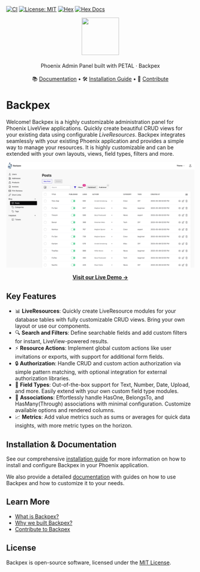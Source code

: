 [![CI](https://github.com/naymspace/backpex/actions/workflows/ci.yml/badge.svg)](https://github.com/naymspace/backpex/actions/workflows/ci.yml)
[![License: MIT](https://img.shields.io/badge/License-MIT-yellow.svg)](https://github.com/naymspace/backpex/blob/develop/LICENSE.md)
[![Hex](https://img.shields.io/hexpm/v/backpex.svg)](https://hex.pm/packages/backpex)
[![Hex Docs](https://img.shields.io/badge/hex-docs-green)](https://hexdocs.pm/backpex)

<div align="center">
  <img src="https://github.com/naymspace/backpex/blob/develop/priv/static/images/logo.svg?raw=true" width="100" height="100">
  <br />
  <br />
  Phoenix Admin Panel built with PETAL · Backpex
  <br />
  <br />
  <span>📚 <a href="https://hexdocs.pm/backpex">Documentation</a></span>
  •
  <span>🛠️ <a href="https://hexdocs.pm/backpex/installation.html">Installation Guide</a></span>
  •
  <span>🩵 <a href="https://hexdocs.pm/backpex/contribute-to-backpex.html">Contribute</a></span>
</div>

# Backpex

Welcome! Backpex is a highly customizable administration panel for Phoenix LiveView applications. Quickly create beautiful CRUD views for your existing data using configurable *LiveResources*. Backpex integrates seamlessly with your existing Phoenix application and provides a simple way to manage your resources. It is highly customizable and can be extended with your own layouts, views, field types, filters and more.

![Backpex Screenshot](https://github.com/naymspace/backpex/blob/develop/priv/static/images/screenshot.png?raw=true)

<div align="center">
  <a href="https://backpex.live/"><strong>Visit our Live Demo →</strong></a>
</div>

## Key Features

- 📊 **LiveResources**: Quickly create LiveResource modules for your database tables with fully customizable CRUD views. Bring your own layout or use our components.
- 🔍 **Search and Filters**: Define searchable fields and add custom filters for instant, LiveView-powered results.
- ⚡ **Resource Actions**: Implement global custom actions like user invitations or exports, with support for additional form fields.
- 🔒 **Authorization**: Handle CRUD and custom action authorization via simple pattern matching, with optional integration for external authorization libraries.
- 🧩 **Field Types**: Out-of-the-box support for Text, Number, Date, Upload, and more. Easily extend with your own custom field type modules.
- 🔗 **Associations**: Effortlessly handle HasOne, BelongsTo, and HasMany(Through) associations with minimal configuration. Customize available options and rendered columns.
- 📈 **Metrics**: Add value metrics such as sums or averages for quick data insights, with more metric types on the horizon.

## Installation & Documentation

See our comprehensive [installation guide](https://hexdocs.pm/backpex/installation.html) for more information on how to install and configure Backpex in your Phoenix application.

We also provide a detailed [documentation](https://hexdocs.pm/backpex) with guides on how to use Backpex and how to customize it to your needs.

## Learn More

- [What is Backpex?](https://hexdocs.pm/backpex/what-is-backpex.html)
- [Why we built Backpex?](https://hexdocs.pm/backpex/what-is-backpex.html)
- [Contribute to Backpex](https://hexdocs.pm/backpex/contribute-to-backpex.html)

## License

Backpex is open-source software, licensed under the [MIT License](https://github.com/naymspace/backpex/blob/main/LICENSE.md).